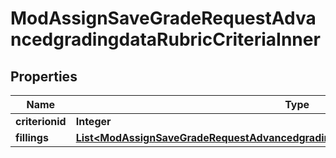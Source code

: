 

# ModAssignSaveGradeRequestAdvancedgradingdataRubricCriteriaInner


## Properties

| Name | Type | Description | Notes |
|------------ | ------------- | ------------- | -------------|
|**criterionid** | **Integer** | criterion id |  [optional] |
|**fillings** | [**List&lt;ModAssignSaveGradeRequestAdvancedgradingdataRubricCriteriaInnerFillingsInner&gt;**](ModAssignSaveGradeRequestAdvancedgradingdataRubricCriteriaInnerFillingsInner.md) |  |  [optional] |



